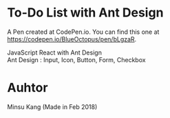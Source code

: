 # To-Do List with Ant Design
A Pen created at CodePen.io. You can find this one at https://codepen.io/BlueOctopus/pen/bLgzaR.

JavaScript React with Ant Design  
Ant Design : Input, Icon, Button, Form, Checkbox

# Auhtor
Minsu Kang (Made in Feb 2018)
